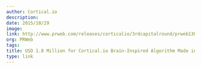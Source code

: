 ```yaml
---
author: Cortical.io
description:
date: 2015/10/29
image:
link: http://www.prweb.com/releases/corticalio/3rdcapitalround/prweb13038027.htm
org: PRWeb
tags:
title: USD 1.8 Million for Cortical.io Brain-Inspired Algorithm Made in Austria
type: link
---
```

